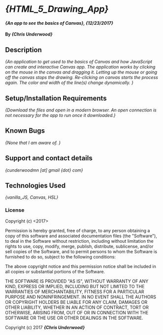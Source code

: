 # _{HTML_5_Drawing_App}_

#### _{An app to see the basics of Canvas}, {12/23/2017}_

#### By _**{Chris Underwood}**_

## Description

_{An application to get used to the basics of Canvas and how JavaScript can create and interactive Canvas app. The application works by clicking on the mouse in the canvas and dragging it. Letting up the mouse or going off the canvas stops the drawing. Re-clicking on canvas starts the process again. The color and width of the line(s) change dynamically. }_

## Setup/Installation Requirements

_{Download the files and open in a modern browser. An open connection is not necessary for the app to run once it downloaded.}_

## Known Bugs

_{None that I am aware of. }_

## Support and contact details

_{cunderwoodmn [at] gmail {dot} com}_

## Technologies Used

_{vanilla_JS, Canvas, HSL}_

### License

Copyright (c) <2017> <Chris Underwood>

Permission is hereby granted, free of charge, to any person obtaining a copy of this software and associated documentation files (the "Software"), to deal in the Software without restriction, including without limitation the rights to use, copy, modify, merge, publish, distribute, sublicense, and/or sell copies of the Software, and to permit persons to whom the Software is furnished to do so, subject to the following conditions:

The above copyright notice and this permission notice shall be included in all copies or substantial portions of the Software.

THE SOFTWARE IS PROVIDED "AS IS", WITHOUT WARRANTY OF ANY KIND, EXPRESS OR IMPLIED, INCLUDING BUT NOT LIMITED TO THE WARRANTIES OF MERCHANTABILITY, FITNESS FOR A PARTICULAR PURPOSE AND NONINFRINGEMENT. IN NO EVENT SHALL THE AUTHORS OR COPYRIGHT HOLDERS BE LIABLE FOR ANY CLAIM, DAMAGES OR OTHER LIABILITY, WHETHER IN AN ACTION OF CONTRACT, TORT OR OTHERWISE, ARISING FROM, OUT OF OR IN CONNECTION WITH THE SOFTWARE OR THE USE OR OTHER DEALINGS IN THE SOFTWARE.

Copyright (c) 2017 **_{Chris Underwood}_**
